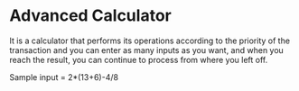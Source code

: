 # Advanced Calculator
 It is a calculator that performs its operations according to the priority of the transaction 
 and you can enter as many inputs as you want, and when you reach the result, you can continue to process from where you left off.
 
 
Sample input = 2*(13+6)-4/8 
